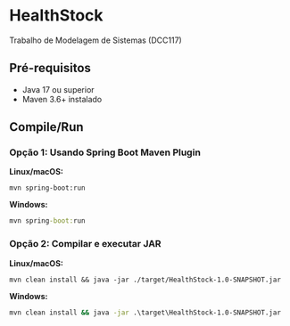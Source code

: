 # HealthStock

Trabalho de Modelagem de Sistemas (DCC117)

## Pré-requisitos

- Java 17 ou superior
- Maven 3.6+ instalado

## Compile/Run

### Opção 1: Usando Spring Boot Maven Plugin

**Linux/macOS:**
```shell
mvn spring-boot:run
```

**Windows:**
```cmd
mvn spring-boot:run
```

### Opção 2: Compilar e executar JAR

**Linux/macOS:**
```shell
mvn clean install && java -jar ./target/HealthStock-1.0-SNAPSHOT.jar
```

**Windows:**
```cmd
mvn clean install && java -jar .\target\HealthStock-1.0-SNAPSHOT.jar
```
